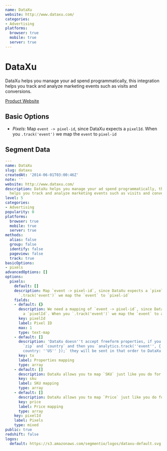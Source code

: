 ```yaml
---
name: DataXu
website: http://www.dataxu.com/
categories:
- Advertising
platforms:
  browser: true
  mobile: true
  server: true
---
```


# DataXu

DataXu helps you manage your ad spend programmatically, this integration helps you track and analyze marketing events such as visits and conversions.

[Product Website](http://www.dataxu.com/)

## Basic Options

- *Pixels*: Map `event -> pixel-id`, since DataXu expects a `pixelId`. When you `.track('event')` we map the `event` to `pixel-id`


## Segment Data
```yaml
---
name: DataXu
slug: dataxu
createdAt: '2014-06-01T03:00:46Z'
note: ''
website: http://www.dataxu.com/
description: DataXu helps you manage your ad spend programmatically, this integration
  helps you track and analyze marketing events such as visits and conversions.
level: 5
categories:
- Advertising
popularity: 0
platforms:
  browser: true
  mobile: true
  server: true
methods:
  alias: false
  group: false
  identify: false
  pageview: false
  track: true
basicOptions:
- pixels
advancedOptions: []
options:
  pixels:
    default: []
    description: Map `event -> pixel-id`, since DataXu expects a `pixelId`. When you
      `.track('event')` we map the `event` to `pixel-id`
    fields:
    - default: {}
      description: We need a mapping of `event -> pixel-id`, since DataXu expects
        a `pixelId`. When you `.track('event')` we map the `event` to a `pixel-id`.
      key: pixelId
      label: Pixel ID
      max: 1
      type: text-map
    - default: []
      description: 'DataXu doesn''t accept freeform properties, if you add the properties
        `zip` and `country` and then you `analytics.track(''event'', { zip: 94107,
        country: ''US'' });` they will be sent in that order to DataXu'
      key: tx
      label: Properties mapping
      type: array
    - default: []
      description: DataXu allows you to map `SKU` just like you do for properties
      key: sku
      label: SKU mapping
      type: array
    - default: []
      description: DataXu allows you to map `Price` just like you do for properties
      key: price
      label: Price mapping
      type: array
    key: pixelId
    label: Pixels
    type: mixed
public: true
redshift: false
logos:
  default: https://s3.amazonaws.com/segmentio/logos/dataxu-default.svg

```

